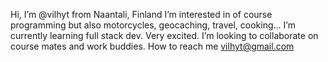 Hi, I’m @vilhyt from Naantali, Finland
I’m interested in of course programming but also motorcycles, geocaching, travel, cooking...
I’m currently learning full stack dev. Very excited.
I’m looking to collaborate on course mates and work buddies.
How to reach me vilhyt@gmail.com

<!---
vilhyt/vilhyt is a ✨ special ✨ repository because its `README.md` (this file) appears on your GitHub profile.
You can click the Preview link to take a look at your changes.
--->
